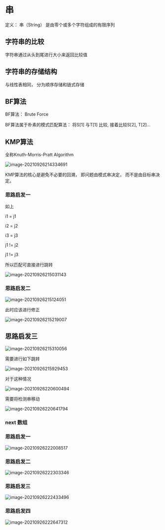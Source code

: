 # 串



定义： 串（String） 是由零个或多个字符组成的有限序列

## 字符串的比较

字符串通过从头到尾进行大小来返回比较值

## 字符串的存储结构

与线性表相同， 分为顺序存储和链式存储

## BF算法

BF算法： Brute Force

BF算法属于朴素的模式匹配算法： 将S[1] 与T[1] 比较, 接着比较S[2], T[2]...

## KMP算法

全称Knuth-Morris-Pratt Algorithm

![image-20210926214334691](E:\学习笔记\image-20210926214334691.png)



KMP算法的核心是避免不必要的回溯， 即问题由模式串决定， 而不是由目标串决定。

### 思路启发一

如上

i1 = j1

i2 = j2

i3 = j3

j1 != j2

j1 != j3

所以匹配可直接进行跳转

![image-20210926215031143](E:\学习笔记\image-20210926215031143.png)



### 思路启发二

![image-20210926215124051](E:\学习笔记\image-20210926215124051.png)

此时应该进行修正

![image-20210926215219007](E:\学习笔记\image-20210926215219007.png)

## 思路启发三

![image-20210926215310056](E:\学习笔记\image-20210926215310056.png)

需要进行如下跳转

![image-20210926215929453](E:\学习笔记\image-20210926215929453.png)

对于这种情况

![image-20210926220600494](E:\学习笔记\image-20210926220600494.png)

需要将检测串移动

![image-20210926220641794](E:\学习笔记\image-20210926220641794.png)

### next 数组

### 思路启发一

![image-20210926222008517](E:\学习笔记\image-20210926222008517.png)

### 思路启发二

![image-20210926222303346](E:\学习笔记\image-20210926222303346.png)

### 思路启发三

![image-20210926222433496](E:\学习笔记\image-20210926222433496.png)

### 思路启发四

![image-20210926222647312](E:\学习笔记\image-20210926222647312.png)

